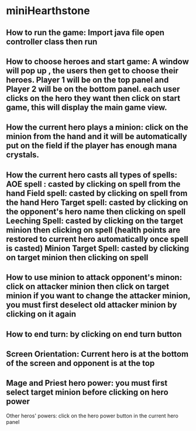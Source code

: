# miniHearthstone

How to run the game:
Import java file 
open controller class then run
----
How to choose heroes and start game:
A window will pop up , the users then get to choose their heroes. 
Player 1 will be on the top panel and Player 2 will be on the bottom panel.
each user clicks on the hero they want then click on start game, this will display the main game view.
----
How the current hero plays a minion:
click on the minion from the hand and it will be automatically put on the field if the player has enough mana crystals.
----
How the current hero casts all types of spells:
AOE spell : casted by clicking on spell from the hand
Field spell: casted by  clicking on spell from the hand
Hero Target spell: casted by clicking on the opponent's hero name then clicking on spell
Leeching Spell: casted by clicking on the target minion then clicking on spell (health points are restored to current hero automatically once spell is casted)
Minion Target Spell: casted by clicking on target minion then clicking on spell 
----
How to use minion to attack opponent's minon:
click on attacker minion then click on target minion
if you want to change the attacker minion, you must first deselect old attacker minion by clicking on it again
----
How to end turn:
by clicking on end turn button
----
Screen Orientation:
Current hero is at the bottom of the screen and opponent is at the top 
----
Mage and Priest hero power:
you must first select target minion before clicking on hero power
----
Other heros' powers:
click on the hero power button in the current hero panel
